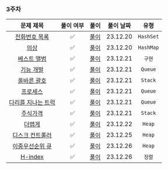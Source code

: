 ### 3주차

|                                     문제 제목                                     |  풀이 여부  |             풀이              |  풀이 날짜   |    유형     | 
|:-----------------------------------------------------------------------------:|:-------:|:---------------------------:|:--------:|:---------:|
|  [전화번호 목록](https://school.programmers.co.kr/learn/courses/30/lessons/42577)   |✅|  [풀이](./전화번호목록.java)   | 23.12.20 | `HashSet` |
|     [의상](https://school.programmers.co.kr/learn/courses/30/lessons/42578)     |✅|    [풀이](./의상.java)     | 23.12.20 | `HashMap` |
|   [베스트 앨범](https://school.programmers.co.kr/learn/courses/30/lessons/42579)   |✅|   [풀이](./베스트앨범.java)   | 23.12.21 |   `구현`    |
|   [기능 개발](https://school.programmers.co.kr/learn/courses/30/lessons/42586)    |✅|   [풀이](./기능개발.java)   | 23.12.21 |  `Queue`  |
|   [올바른 괄호](https://school.programmers.co.kr/learn/courses/30/lessons/12909)   |✅|  [풀이](./올바른괄호.java)   | 23.12.21 |  `Stack`  |
|    [프로세스](https://school.programmers.co.kr/learn/courses/30/lessons/42587)    |✅|   [풀이](./프로세스.java)   | 23.12.21 |  `Queue`  |
| [다리를 지나는 트럭](https://school.programmers.co.kr/learn/courses/30/lessons/42583) |✅| [풀이](./다리를지나는트럭.java) | 23.12.21 |  `Queue`  |
|    [주식가격](https://school.programmers.co.kr/learn/courses/30/lessons/42584)    |✅|      [풀이](./주식가격.java)      | 23.12.21 |  `Stack`  |
|    [더맵게](https://school.programmers.co.kr/learn/courses/30/lessons/42626)     |✅|      [풀이](./더맵게.java)       | 23.12.22 |  `Heap`   |
|  [디스크 컨트롤러](https://school.programmers.co.kr/learn/courses/30/lessons/42627)  |✅|    [풀이](./디스크컨트롤러.java)     | 23.12.25 |  `Heap`   |
|  [이중우선순위 큐](https://school.programmers.co.kr/learn/courses/30/lessons/42628)  |✅|    [풀이](./이중우선순위큐.java)     | 23.12.26 |  `Heap`   |
|  [H-index](https://school.programmers.co.kr/learn/courses/30/lessons/4274)   |✅|     [풀이](./HIndex.java)     | 23.12.26 |   `정렬`    |
